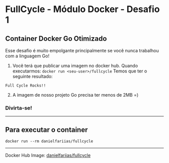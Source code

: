 # FullCycle - Módulo Docker - Desafio 1
## Container Docker Go Otimizado

Esse desafio é muito empolgante principalmente se você nunca trabalhou com a linguagem Go!

1. Você terá que publicar uma imagem no docker hub. Quando executarmos: `docker run <seu-user>/fullcycle` Temos que ter o seguinte resultado: 
```
Full Cycle Rocks!!
```

2. A imagem de nosso projeto Go precisa ter menos de 2MB =)

### Divirta-se!
---

## Para executar o container
```
docker run --rm danielfariias/fullcycle
```

---

Docker Hub Image: [danielfariias/fullcycle](https://hub.docker.com/repository/docker/danielfariias/fullcycle/general)
